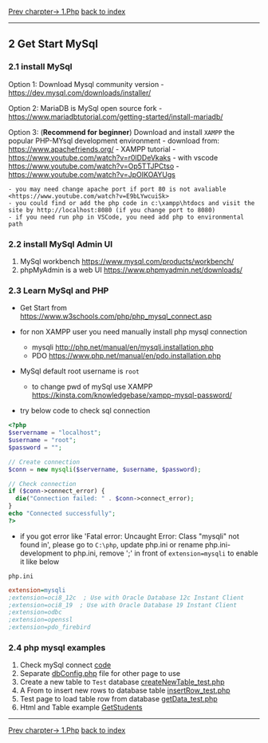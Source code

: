    [Prev charpter-> 1.Php](1.getStartPhp.md)
   [back to index](readme.md)

---
## 2 Get Start MySql
### 2.1 install MySql

Option 1: Download Mysql community version
    - <https://dev.mysql.com/downloads/installer/>

Option 2: MariaDB is MySql open source fork
    - <https://www.mariadbtutorial.com/getting-started/install-mariadb/>

Option 3: (**Recommend for beginner**) Download and install `XAMPP` the popular PHP-MYsql development environment
    - download from: <https://www.apachefriends.org/>
    - XAMPP tutorial 
        - <https://www.youtube.com/watch?v=r0lDDeVkaks>
        - with vscode <https://www.youtube.com/watch?v=Op5TTJPCtso>
        - <https://www.youtube.com/watch?v=JpOIKOAYUgs>

    - you may need change apache port if port 80 is not avaliable <https://www.youtube.com/watch?v=E9bLYwcuiSk>
    - you could find or add the php code in c:\xampp\htdocs and visit the site by http://localhost:8080 (if you change port to 8080)
    - if you need run php in VSCode, you need add php to environmental path

### 2.2 install MySql Admin UI

1. MySql workbench <https://www.mysql.com/products/workbench/>
2. phpMyAdmin is a web UI <https://www.phpmyadmin.net/downloads/>


### 2.3 Learn MySql and PHP

- Get Start from <https://www.w3schools.com/php/php_mysql_connect.asp>

- for non XAMPP user you need manually install php mysql connection
    - mysqli <http://php.net/manual/en/mysqli.installation.php>
    - PDO <https://www.php.net/manual/en/pdo.installation.php>

- MySql default root username is `root`
    - to change pwd of mySql use XAMPP <https://kinsta.com/knowledgebase/xampp-mysql-password/>

- try below code to check sql connection

```php
<?php
$servername = "localhost";
$username = "root";
$password = "";

// Create connection
$conn = new mysqli($servername, $username, $password);

// Check connection
if ($conn->connect_error) {
  die("Connection failed: " . $conn->connect_error);
}
echo "Connected successfully";
?>
```

- if you got error like 'Fatal error: Uncaught Error: Class "mysqli" not found in', please go to `C:\php`, update php.ini or rename php.ini-development to php.ini, remove ';' in front of `extension=mysqli` to enable it like below

`php.ini`

```ini
extension=mysqli
;extension=oci8_12c  ; Use with Oracle Database 12c Instant Client
;extension=oci8_19  ; Use with Oracle Database 19 Instant Client
;extension=odbc
;extension=openssl
;extension=pdo_firebird
```

### 2.4 php mysql examples

 1. Check mySql connect [code](./2_mySql/mySqlConect_test.php)
 2. Separate [dbConfig.php](./2_mySql/dbconfig.php) file for other page to use
 3. Create a new table to `Test` database [createNewTable_test.php](./2_mySql/createNewTable_test.php)
 4. A From to insert new rows to database table [insertRow_test.php](./2_mySql/insertRow_test.php)
 5. Test page to load table row from database [getData_test.php](./2_mySql/GetData_test.php)
 6. Html and Table example [GetStudents](./2_mySql/GetStudents_HtmlTableSample.php)

---

[Prev charpter-> 1.Php](1.getStartPhp.md)
[back to index](readme.md)